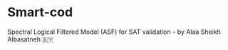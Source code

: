 # Smart-cod
Spectral Logical Filtered Model (ASF) for SAT validation – by Alaa Sheikh Albasatneh 🇸🇾
